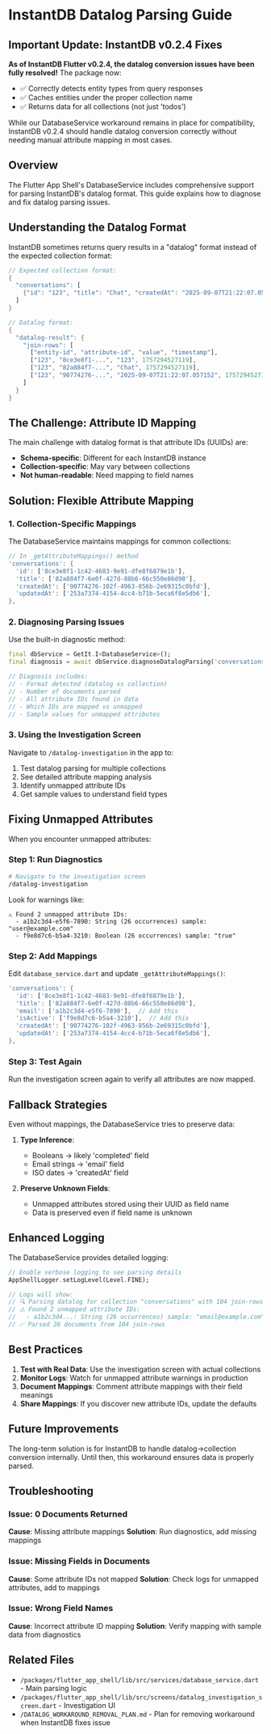 # InstantDB Datalog Parsing Guide

## Important Update: InstantDB v0.2.4 Fixes

**As of InstantDB Flutter v0.2.4, the datalog conversion issues have been fully resolved!** The package now:
- ✅ Correctly detects entity types from query responses
- ✅ Caches entities under the proper collection name
- ✅ Returns data for all collections (not just 'todos')

While our DatabaseService workaround remains in place for compatibility, InstantDB v0.2.4 should handle datalog conversion correctly without needing manual attribute mapping in most cases.

## Overview

The Flutter App Shell's DatabaseService includes comprehensive support for parsing InstantDB's datalog format. This guide explains how to diagnose and fix datalog parsing issues.

## Understanding the Datalog Format

InstantDB sometimes returns query results in a "datalog" format instead of the expected collection format:

```dart
// Expected collection format:
{
  "conversations": [
    {"id": "123", "title": "Chat", "createdAt": "2025-09-07T21:22:07.057152"}
  ]
}

// Datalog format:
{
  "datalog-result": {
    "join-rows": [
      ["entity-id", "attribute-id", "value", "timestamp"],
      ["123", "8ce3e8f1-...", "123", 1757294527119],
      ["123", "82a884f7-...", "Chat", 1757294527119],
      ["123", "90774276-...", "2025-09-07T21:22:07.057152", 1757294527119]
    ]
  }
}
```

## The Challenge: Attribute ID Mapping

The main challenge with datalog format is that attribute IDs (UUIDs) are:
- **Schema-specific**: Different for each InstantDB instance
- **Collection-specific**: May vary between collections
- **Not human-readable**: Need mapping to field names

## Solution: Flexible Attribute Mapping

### 1. Collection-Specific Mappings

The DatabaseService maintains mappings for common collections:

```dart
// In _getAttributeMappings() method
'conversations': {
  'id': ['8ce3e8f1-1c42-4683-9e91-dfe8f6879e1b'],
  'title': ['82a884f7-6e0f-427d-88b6-66c550e86d98'],
  'createdAt': ['90774276-102f-4963-856b-2e69315c0bfd'],
  'updatedAt': ['253a7374-4154-4cc4-b71b-5eca6f8e5db6'],
},
```

### 2. Diagnosing Parsing Issues

Use the built-in diagnostic method:

```dart
final dbService = GetIt.I<DatabaseService>();
final diagnosis = await dbService.diagnoseDatalogParsing('conversations');

// Diagnosis includes:
// - Format detected (datalog vs collection)
// - Number of documents parsed
// - All attribute IDs found in data
// - Which IDs are mapped vs unmapped
// - Sample values for unmapped attributes
```

### 3. Using the Investigation Screen

Navigate to `/datalog-investigation` in the app to:
1. Test datalog parsing for multiple collections
2. See detailed attribute mapping analysis
3. Identify unmapped attribute IDs
4. Get sample values to understand field types

## Fixing Unmapped Attributes

When you encounter unmapped attributes:

### Step 1: Run Diagnostics

```bash
# Navigate to the investigation screen
/datalog-investigation
```

Look for warnings like:
```
⚠️ Found 2 unmapped attribute IDs:
  - a1b2c3d4-e5f6-7890: String (26 occurrences) sample: "user@example.com"
  - f9e8d7c6-b5a4-3210: Boolean (26 occurrences) sample: "true"
```

### Step 2: Add Mappings

Edit `database_service.dart` and update `_getAttributeMappings()`:

```dart
'conversations': {
  'id': ['8ce3e8f1-1c42-4683-9e91-dfe8f6879e1b'],
  'title': ['82a884f7-6e0f-427d-88b6-66c550e86d98'],
  'email': ['a1b2c3d4-e5f6-7890'],  // Add this
  'isActive': ['f9e8d7c6-b5a4-3210'],  // Add this
  'createdAt': ['90774276-102f-4963-856b-2e69315c0bfd'],
  'updatedAt': ['253a7374-4154-4cc4-b71b-5eca6f8e5db6'],
},
```

### Step 3: Test Again

Run the investigation screen again to verify all attributes are now mapped.

## Fallback Strategies

Even without mappings, the DatabaseService tries to preserve data:

1. **Type Inference**: 
   - Booleans → likely 'completed' field
   - Email strings → 'email' field
   - ISO dates → 'createdAt' field

2. **Preserve Unknown Fields**: 
   - Unmapped attributes stored using their UUID as field name
   - Data is preserved even if field name is unknown

## Enhanced Logging

The DatabaseService provides detailed logging:

```dart
// Enable verbose logging to see parsing details
AppShellLogger.setLogLevel(Level.FINE);

// Logs will show:
// 🔍 Parsing datalog for collection "conversations" with 104 join-rows
// ⚠️ Found 2 unmapped attribute IDs:
//   - a1b2c3d4...: String (26 occurrences) sample: "email@example.com"
// ✅ Parsed 26 documents from 104 join-rows
```

## Best Practices

1. **Test with Real Data**: Use the investigation screen with actual collections
2. **Monitor Logs**: Watch for unmapped attribute warnings in production
3. **Document Mappings**: Comment attribute mappings with their field meanings
4. **Share Mappings**: If you discover new attribute IDs, update the defaults

## Future Improvements

The long-term solution is for InstantDB to handle datalog→collection conversion internally. Until then, this workaround ensures data is properly parsed.

## Troubleshooting

### Issue: 0 Documents Returned
**Cause**: Missing attribute mappings
**Solution**: Run diagnostics, add missing mappings

### Issue: Missing Fields in Documents
**Cause**: Some attribute IDs not mapped
**Solution**: Check logs for unmapped attributes, add to mappings

### Issue: Wrong Field Names
**Cause**: Incorrect attribute ID mapping
**Solution**: Verify mapping with sample data from diagnostics

## Related Files

- `/packages/flutter_app_shell/lib/src/services/database_service.dart` - Main parsing logic
- `/packages/flutter_app_shell/lib/src/screens/datalog_investigation_screen.dart` - Investigation UI
- `/DATALOG_WORKAROUND_REMOVAL_PLAN.md` - Plan for removing workaround when InstantDB fixes issue